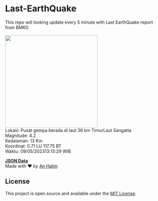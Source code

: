 # Last-EarthQuake
This repo will looking update every 5 minute with Last EarthQuake report from BMKG
<br>
<br>
<img src="https://static.bmkg.go.id/20230509131329.mmi.jpg" width="300"/>
<br>
Lokasi: Pusat gempa berada di laut 36 km TimurLaut Sangatta <br>
Magnitude: 4.2 <br>
Kedalaman: 13 Km <br>
Koordinat: 0.71 LU 117.75 BT <br>
Waktu: 09/05/202313:13:29 WIB <br>

<a href="./data/data.json">**JSON Data**</a>
<br>
Made with ❤️ by <a href="https://github.com/an-halim">An Halim</a>
## License

This project is open source and available under the [MIT License](LICENSE).
